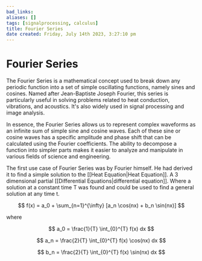 ```yaml
---
bad_links: 
aliases: []
tags: [signalprocessing, calculus]
title: Fourier Series
date created: Friday, July 14th 2023, 3:27:10 pm
---
```

# Fourier Series

The Fourier Series is a mathematical concept used to break down any periodic function into a set of simple oscillating functions, namely sines and cosines. Named after Jean-Baptiste Joseph Fourier, this series is particularly useful in solving problems related to heat conduction, vibrations, and acoustics. It's also widely used in signal processing and image analysis.

In essence, the Fourier Series allows us to represent complex waveforms as an infinite sum of simple sine and cosine waves. Each of these sine or cosine waves has a specific amplitude and phase shift that can be calculated using the Fourier coefficients. The ability to decompose a function into simpler parts makes it easier to analyze and manipulate in various fields of science and engineering.

The first use case of Fourier Series was by Fourier himself. He had derived it to find a simple solution to the [[Heat Equation|Heat Equation]]. A 3 dimensional partial [[Differential Equations|differential equation]]. Where a solution at a constant time T was found and could be used to find a general solution at any time t.

$$
f(x) = a_0 + \sum_{n=1}^{\infty} [a_n \cos(nx) + b_n \sin(nx)]
$$

where

$$
a_0 = \frac{1}{T} \int_{0}^{T} f(x) dx
$$

$$
a_n = \frac{2}{T} \int_{0}^{T} f(x) \cos(nx) dx
$$

$$
b_n = \frac{2}{T} \int_{0}^{T} f(x) \sin(nx) dx
$$

